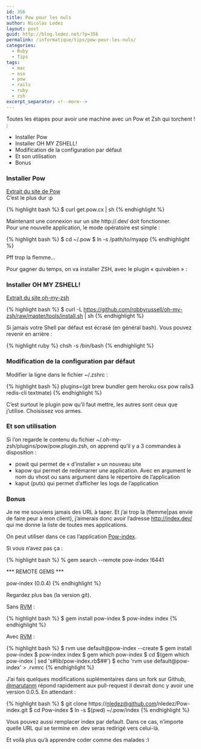 ```yaml
---
id: 356
title: Pow pour les nuls
author: Nicolas Ledez
layout: post
guid: http://blog.ledez.net/?p=356
permalink: /informatique/tips/pow-pour-les-nuls/
categories:
  - Ruby
  - Tips
tags:
  - mac
  - osx
  - pow
  - rails
  - ruby
  - zsh
excerpt_separator: <!--more-->
---
```

Toutes les étapes pour avoir une machine avec un Pow et Zsh qui torchent ! :

  * Installer Pow
  * Installer OH MY ZSHELL!
  * Modification de la configuration par défaut
  * Et son utilisation
  * Bonus

<!--more-->

### Installer Pow

[Extrait du site de Pow][1]  
C&rsquo;est le plus dur :p

{% highlight bash %}
$ curl get.pow.cx | sh
{% endhighlight %}

Maintenant une connexion sur un site http://<app>.dev/ doit fonctionner.  
Pour une nouvelle application, le mode opératoire est simple :

{% highlight bash %}
$ cd ~/.pow
$ ln -s /path/to/myapp
{% endhighlight %}

Pff trop la flemme&#8230;

Pour gagner du temps, on va installer ZSH, avec le plugin &laquo;&nbsp;quivabien&nbsp;&raquo; :

### Installer OH MY ZSHELL!

[Extrait du site oh-my-zsh][2]

{% highlight bash %}
$ curl -L https://github.com/robbyrussell/oh-my-zsh/raw/master/tools/install.sh | sh
{% endhighlight %}

Si jamais votre Shell par défaut est écrasé (en général bash). Vous pouvez revenir en arrière :

{% highlight ruby %}
chsh -s /bin/bash
{% endhighlight %}

### Modification de la configuration par défaut

Modifier la ligne dans le fichier ~/.zshrc :

{% highlight bash %}
plugins=(git brew bundler gem heroku osx pow rails3 redis-cli textmate)
{% endhighlight %}

C&rsquo;est surtout le plugin pow qu&rsquo;il faut mettre, les autres sont ceux que j&rsquo;utilise. Choisissez vos armes.

### Et son utilisation

Si l&rsquo;on regarde le contenu du fichier ~/.oh-my-zsh/plugins/pow/pow.plugin.zsh, on apprend qu&rsquo;il y a 3 commandes à disposition :

  * powit qui permet de &laquo;&nbsp;d&rsquo;installer&nbsp;&raquo; un nouveau site
  * kapow qui permet de redémarrer une application. Avec en argument le nom du vhost ou sans argument dans le répertoire de l&rsquo;application
  * kaput (puts) qui permet d&rsquo;afficher les logs de l&rsquo;application

### Bonus

Je ne me souviens jamais des URL à taper. Et j&rsquo;ai trop la (flemme|pas envie de faire peur à mon client), j&rsquo;aimerais donc avoir l&rsquo;adresse http://index.dev/ qui me donne la liste de toutes mes applications.

On peut utiliser dans ce cas l&rsquo;application [Pow-index][3].

Si vous n&rsquo;avez pas ça :

{% highlight bash %}
% gem search --remote pow-index                                                                                        !6441

*** REMOTE GEMS ***

pow-index (0.0.4)
{% endhighlight %}

Regardez plus bas (la version git).

Sans [RVM][4] :

{% highlight bash %}
$ gem install pow-index
$ pow-index index
{% endhighlight %}

Avec [RVM][4] :

{% highlight bash %}
$ rvm use default@pow-index --create
$ gem install pow-index
$ pow-index index
$ gem which pow-index
$ cd $(gem which pow-index | sed 's#lib/pow-index.rb$##')
$ echo 'rvm use default@pow-index' &gt; .rvmrc
{% endhighlight %}

J&rsquo;ai fais quelques modifications suplémentaires dans un fork sur Github, [@marutanm][5] répond rapidement aux pull-request il devrait donc y avoir une version 0.0.5. En attendant :

{% highlight bash %}
$ git clone https://nledez@github.com/nledez/Pow-index.git
$ cd Pow-index
$ ln -s $(pwd) ~/.pow/index
{% endhighlight %}

Vous pouvez aussi remplacer index par default. Dans ce cas, n&rsquo;importe quelle URL qui se termine en .dev seras redirigé vers celui-là.

Et voilà plus qu&rsquo;à apprendre coder comme des malades <img src="smilies/simple-smile.png" alt=":)" class="wp-smiley" style="height: 1em; max-height: 1em;" />

 [1]: http://pow.cx/ "Site de Pow"
 [2]: https://github.com/robbyrussell/oh-my-zsh "Site de oh-my-zsh"
 [3]: https://github.com/marutanm/Pow-index "Site de Pow-index"
 [4]: https://rvm.beginrescueend.com/ "Site de RVM"
 [5]: https://twitter.com/#!/marutanm "@marutanm"
